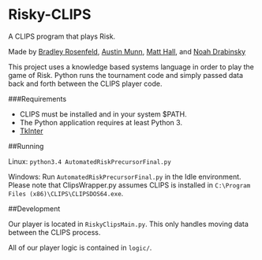 # Risky-CLIPS
A CLIPS program that plays Risk. 

Made by [Bradley Rosenfeld](https://github.com/BoringCode), [Austin Munn](https://github.com/amunn33), [Matt Hall](https://github.com/matthalltu), and [Noah Drabinsky](https://github.com/ndrabins)

This project uses a knowledge based systems language in order to play the game of Risk. Python runs the tournament code and simply passed data back and forth between the CLIPS player code.

###Requirements
 - CLIPS must be installed and in your system $PATH. 
 - The Python application requires at least Python 3.
 - [TkInter](https://wiki.python.org/moin/TkInter)

##Running

Linux: `python3.4 AutomatedRiskPrecursorFinal.py`

Windows: Run `AutomatedRiskPrecursorFinal.py` in the Idle environment. Please note that ClipsWrapper.py assumes CLIPS is installed in `C:\Program Files (x86)\CLIPS\CLIPSDOS64.exe`.

##Development

Our player is located in `RiskyClipsMain.py`. This only handles moving data between the CLIPS process.

All of our player logic is contained in `logic/`. 
